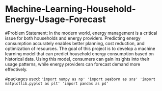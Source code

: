 # Machine-Learning-Household-Energy-Usage-Forecast

#Problem Statement:
In the modern world, energy management is a critical issue for both households and energy providers. Predicting energy consumption accurately enables better planning, cost reduction, and optimization of resources. The goal of this project is to develop a machine learning model that can predict household energy consumption based on historical data. Using this model, consumers can gain insights into their usage patterns, while energy providers can forecast demand more effectively.

#packages used:
`'import numpy as np'
'import seaborn as sns'
'import matplotlib.pyplot as plt'
'import pandas as pd'`
